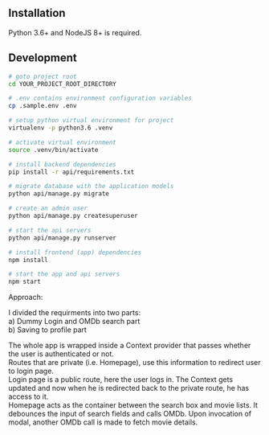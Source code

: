 ## Installation

Python 3.6+ and NodeJS 8+ is required.

## Development

```sh
# goto project root
cd YOUR_PROJECT_ROOT_DIRECTORY

# .env contains environment configuration variables
cp .sample.env .env

# setup python virtual environment for project
virtualenv -p python3.6 .venv

# activate virtual environment
source .venv/bin/activate

# install backend dependencies
pip install -r api/requirements.txt

# migrate database with the application models
python api/manage.py migrate

# create an admin user
python api/manage.py createsuperuser

# start the api servers
python api/manage.py runserver

# install frontend (app) dependencies
npm install

# start the app and api servers
npm start
```

Approach:

I divided the requirments into two parts:  
a) Dummy Login and OMDb search part  
b) Saving to profile part  

The whole app is wrapped inside a Context provider that passes whether the user is authenticated or not.  
Routes that are private (i.e. Homepage), use this information to redirect user to login page.  
Login page is a public route, here the user logs in. The Context gets updated and now when he is redirected back to the private route, he has access to it.  
Homepage acts as the container between the search box and movie lists. It debounces the input of search fields and calls OMDb.
Upon invocation of modal, another OMDb call is made to fetch movie details.
